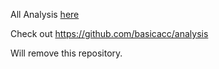 All Analysis [here](https://github.com/basicacc/My_Analysis/blob/main/All%20Analysis.md)

Check out https://github.com/basicacc/analysis

Will remove this repository.
